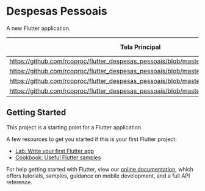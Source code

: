 

# Despesas Pessoais

A new Flutter application.

| Tela Principal  | Tela 2 | Tela 3 | Tela 4 |
|---|---|---|---|
| https://github.com/rcoproc/flutter_despesas_pessoais/blob/master/images/despesas1.png |
https://github.com/rcoproc/flutter_despesas_pessoais/blob/master/images/despesas2.png |
https://github.com/rcoproc/flutter_despesas_pessoais/blob/master/images/despesas3.png |
https://github.com/rcoproc/flutter_despesas_pessoais/blob/master/images/despesas4.png |

## Getting Started

This project is a starting point for a Flutter application.

A few resources to get you started if this is your first Flutter project:

- [Lab: Write your first Flutter app](https://flutter.dev/docs/get-started/codelab)
- [Cookbook: Useful Flutter samples](https://flutter.dev/docs/cookbook)

For help getting started with Flutter, view our 
[online documentation](https://flutter.dev/docs), which offers tutorials, 
samples, guidance on mobile development, and a full API reference.
